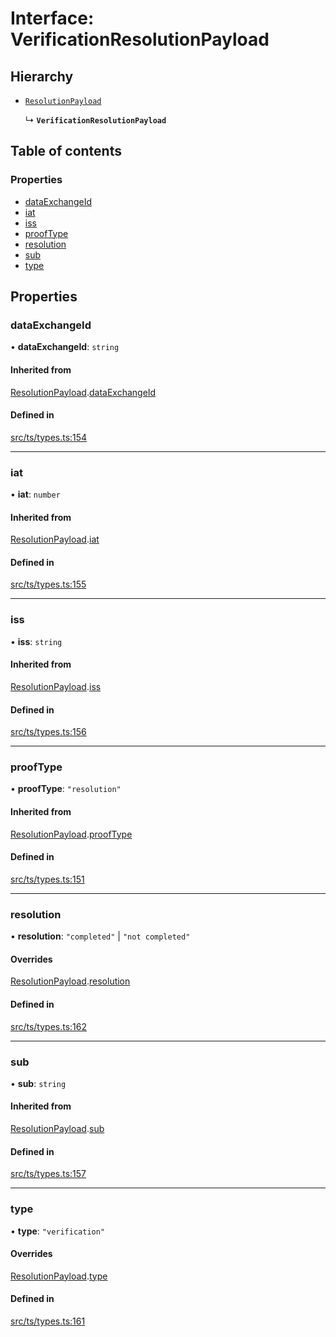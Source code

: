 # Interface: VerificationResolutionPayload

## Hierarchy

- [`ResolutionPayload`](ResolutionPayload.md)

  ↳ **`VerificationResolutionPayload`**

## Table of contents

### Properties

- [dataExchangeId](VerificationResolutionPayload.md#dataexchangeid)
- [iat](VerificationResolutionPayload.md#iat)
- [iss](VerificationResolutionPayload.md#iss)
- [proofType](VerificationResolutionPayload.md#prooftype)
- [resolution](VerificationResolutionPayload.md#resolution)
- [sub](VerificationResolutionPayload.md#sub)
- [type](VerificationResolutionPayload.md#type)

## Properties

### dataExchangeId

• **dataExchangeId**: `string`

#### Inherited from

[ResolutionPayload](ResolutionPayload.md).[dataExchangeId](ResolutionPayload.md#dataexchangeid)

#### Defined in

[src/ts/types.ts:154](https://gitlab.com/i3-market/code/wp3/t3.2/conflict-resolution/non-repudiation-library/-/blob/3583d93/src/ts/types.ts#L154)

___

### iat

• **iat**: `number`

#### Inherited from

[ResolutionPayload](ResolutionPayload.md).[iat](ResolutionPayload.md#iat)

#### Defined in

[src/ts/types.ts:155](https://gitlab.com/i3-market/code/wp3/t3.2/conflict-resolution/non-repudiation-library/-/blob/3583d93/src/ts/types.ts#L155)

___

### iss

• **iss**: `string`

#### Inherited from

[ResolutionPayload](ResolutionPayload.md).[iss](ResolutionPayload.md#iss)

#### Defined in

[src/ts/types.ts:156](https://gitlab.com/i3-market/code/wp3/t3.2/conflict-resolution/non-repudiation-library/-/blob/3583d93/src/ts/types.ts#L156)

___

### proofType

• **proofType**: ``"resolution"``

#### Inherited from

[ResolutionPayload](ResolutionPayload.md).[proofType](ResolutionPayload.md#prooftype)

#### Defined in

[src/ts/types.ts:151](https://gitlab.com/i3-market/code/wp3/t3.2/conflict-resolution/non-repudiation-library/-/blob/3583d93/src/ts/types.ts#L151)

___

### resolution

• **resolution**: ``"completed"`` \| ``"not completed"``

#### Overrides

[ResolutionPayload](ResolutionPayload.md).[resolution](ResolutionPayload.md#resolution)

#### Defined in

[src/ts/types.ts:162](https://gitlab.com/i3-market/code/wp3/t3.2/conflict-resolution/non-repudiation-library/-/blob/3583d93/src/ts/types.ts#L162)

___

### sub

• **sub**: `string`

#### Inherited from

[ResolutionPayload](ResolutionPayload.md).[sub](ResolutionPayload.md#sub)

#### Defined in

[src/ts/types.ts:157](https://gitlab.com/i3-market/code/wp3/t3.2/conflict-resolution/non-repudiation-library/-/blob/3583d93/src/ts/types.ts#L157)

___

### type

• **type**: ``"verification"``

#### Overrides

[ResolutionPayload](ResolutionPayload.md).[type](ResolutionPayload.md#type)

#### Defined in

[src/ts/types.ts:161](https://gitlab.com/i3-market/code/wp3/t3.2/conflict-resolution/non-repudiation-library/-/blob/3583d93/src/ts/types.ts#L161)
